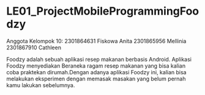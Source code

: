 # LE01_ProjectMobileProgrammingFoodzy
Anggota Kelompok 10:
2301864631 Fiskowa Anita 
2301865956 Mellinia 
2301867910 Cathleen


Foodzy adalah sebuah aplikasi resep makanan berbasis Android. Aplikasi Foodzy menyediakan Beraneka ragam resep makanan yang bisa kalian coba praktekan dirumah.Dengan adanya aplikasi Foodzy ini, kalian bisa melakukan eksperimen dengan memasak masakan yang belum pernah kamu lakukan sebelumnya.

